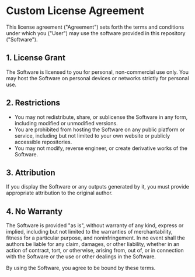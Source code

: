 # Custom License Agreement

This license agreement ("Agreement") sets forth the terms and conditions under which you ("User") may use the software provided in this repository ("Software").

## 1. License Grant
The Software is licensed to you for personal, non-commercial use only. You may host the Software on personal devices or networks strictly for personal use. 

## 2. Restrictions
- You may not redistribute, share, or sublicense the Software in any form, including modified or unmodified versions.
- You are prohibited from hosting the Software on any public platform or service, including but not limited to your own website or publicly accessible repositories.
- You may not modify, reverse engineer, or create derivative works of the Software.

## 3. Attribution
If you display the Software or any outputs generated by it, you must provide appropriate attribution to the original author.

## 4. No Warranty
The Software is provided "as is", without warranty of any kind, express or implied, including but not limited to the warranties of merchantability, fitness for a particular purpose, and noninfringement. In no event shall the authors be liable for any claim, damages, or other liability, whether in an action of contract, tort, or otherwise, arising from, out of, or in connection with the Software or the use or other dealings in the Software.

By using the Software, you agree to be bound by these terms.
